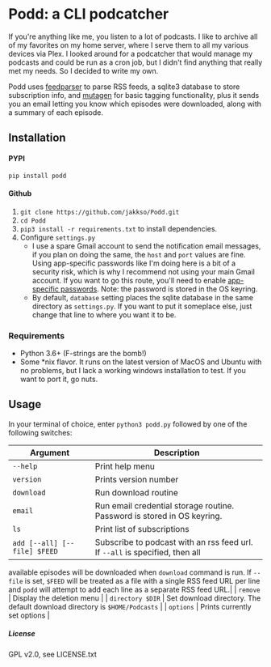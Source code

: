 # Podd: a CLI podcatcher

If you're anything like me, you listen to a lot of podcasts.  I like to archive all of my favorites on my home server, 
where I serve them to all my various devices via Plex.  I looked around for a podcatcher that would manage my podcasts 
and could be run as a cron job, but I didn't find anything that really met my needs.  So I decided to write my own.

Podd uses [feedparser](https://pypi.org/project/feedparser/) to parse RSS feeds, a sqlite3 database to store 
subscription info, and [mutagen](https://mutagen.readthedocs.io/en/latest/) for basic tagging functionality, plus it
 sends you an email letting you know which episodes were downloaded, along with a summary of each episode.  

## Installation
#### PYPI
`pip install podd`

#### Github
1. `git clone https://github.com/jakkso/Podd.git`
2. `cd Podd`
3. `pip3 install -r requirements.txt` to install dependencies.
4. Configure `settings.py`
	* 	I use a spare Gmail account to send the notification email messages, if you plan on doing the same, the `host` 
	and `port` values are fine.  Using app-specific passwords like I'm doing here is a bit of a security risk, which is 
	why I recommend not using your main Gmail account.  If you want to go this route,  you'll need to enable 
	[app-specific passwords](https://support.google.com/accounts/answer/185833?hl=en).  Note: the password is stored in
	the OS keyring.
	* By default, `database` setting places the sqlite database in the same directory as `settings.py`.  If you want to 
	put it someplace else, just change that line to where you want it to be.


### Requirements
* Python 3.6+ (F-strings are the bomb!)
* Some *nix flavor.  It runs on the latest version of MacOS and Ubuntu with no problems, but I lack a working windows 
installation to test.  If you want to port it, go nuts.

## Usage

In your terminal of choice, enter `python3 podd.py` followed by one of the following switches:

| Argument | Description |
| --- | --- |
| `--help` | Print help menu |
| `version` | Prints version number |
| `download` | Run download routine |
| `email` | Run email credential storage routine.  Password is stored in OS keyring.|
| `ls` | Print list of subscriptions |
| `add [--all] [--file] $FEED` | Subscribe to podcast with an rss feed url.  If `--all` is  specified, then all 
available episodes will be downloaded when `download` command is run.  If `--file` is set, `$FEED` will be treated as 
a file with a single RSS feed URL per line and `podd` will attempt to add each line as a separate RSS feed URL.|
| `remove` | Display the deletion menu |
| `directory $DIR` | Set download directory.  The default download directory is `$HOME/Podcasts` | 
| `options` | Prints currently set options |


##### License
GPL v2.0, see LICENSE.txt

